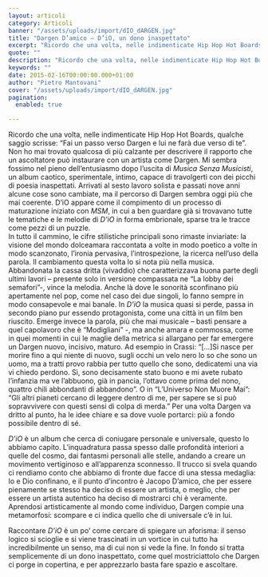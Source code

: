 ```yaml
---
layout: articoli
category: Articoli
banner: "/assets/uploads/import/dIO_dARGEN.jpg"
title: "Dargen D’amico – D’iO, un dono inaspettato"
excerpt: "Ricordo che una volta, nelle indimenticate Hip Hop Hot Boards, qualche saggio scrisse: “Fai un passo verso Dargen e lui ne farà due verso di te”. Non ho mai trovato qualcosa di più calzante per descrivere il rapporto che un ascoltatore può instaurare con un artista come Dargen. Mi sembra fossimo nel pieno dell’entusiasmo dopo [&hellip"
quote: ""
description: "Ricordo che una volta, nelle indimenticate Hip Hop Hot Boards, qualche saggio scrisse: “Fai un passo verso Dargen e lui ne farà due verso di te”. Non ho mai trovato qualcosa di più calzante per descrivere il rapporto che un ascoltatore può instaurare con un artista come Dargen. Mi sembra fossimo nel pieno dell’entusiasmo dopo [&hellip"
keywords: ""
date: 2015-02-16T00:00:00.000+01:00
author: "Pietro Mantovani"
cover: "/assets/uploads/import/dIO_dARGEN.jpg"
pagination:
  enabled: true

---
```


[](https://hotmc.com/wp-content/uploads/2015/02/dIO%5FdARGEN.jpg)

Ricordo che una volta, nelle indimenticate Hip Hop Hot Boards, qualche saggio scrisse: “Fai un passo verso Dargen e lui ne farà due verso di te”. Non ho mai trovato qualcosa di più calzante per descrivere il rapporto che un ascoltatore può instaurare con un artista come Dargen. Mi sembra fossimo nel pieno dell’entusiasmo dopo l’uscita di _Musica Senza Musicisti_, un album caotico, sperimentale, intimo, capace di travolgerti con dei picchi di poesia inaspettati. Arrivati al sesto lavoro solista e passati nove anni alcune cose sono cambiate, ma il percorso di Dargen sembra oggi più che mai coerente. D’iO appare come il compimento di un processo di maturazione iniziato con _MSM_, in cui a ben guardare già si trovavano tutte le tematiche e le melodie di _D’iO_ in forma embrionale, sparse tra le tracce come pezzi di un puzzle.  
In tutto il cammino, le cifre stilistiche principali sono rimaste inviariate: la visione del mondo dolceamara raccontata a volte in modo poetico a volte in modo scanzonato, l’ironia pervasiva, l’introspezione, la ricerca nell’uso della parola. Il cambiamento questa volta lo si nota più nella musica. Abbandonata la cassa dritta (vivaddio) che caratterizzava buona parte degli ultimi lavori – presente solo in versione compassata ne “La lobby dei semafori”-, vince la melodia. Anche là dove le sonorità sconfinano più apertamente nel pop, come nel caso dei due singoli, lo fanno sempre in modo consapevole e mai banale. In _D’iO_ la musica quasi si perde, passa in secondo piano pur essendo protagonista, come una città in un film ben riuscito. Emerge invece la parola, più che mai musicale – basti pensare a quel capolavoro che è “Modigliani” -, ma anche amara e commossa, come in quei momenti in cui le maglie della metrica si allargano per far emergere un Dargen nuovo, incisivo, maturo. Ad esempio in Crassi: “\[…\]Si nasce per morire fino a qui niente di nuovo, sugli occhi un velo nero lo so che sono un uomo, ma a tratti provo rabbia per tutto quello che sono, dedicatemi una via vi chiedo perdono. Sì, sono decisamente stato buono e mi avete rubato l’infanzia ma ve l’abbuono, già in pancia, l’ottavo come prima del nono, quattro chili abbondanti di abbandono”. O in “L’Universo Non Muore Mai”: “Gli altri pianeti cercano di leggere dentro di me, per sapere se si può sopravvivere con questi sensi di colpa di merda.” Per una volta Dargen va dritto al punto, ha le idee chiare e sa dove vuole portarci: più a fondo possibile dentro di sé.

_D’iO_ è un album che cerca di coniugare personale e universale, questo lo abbiamo capito. L’inquadratura passa spesso dalle profondità interiori a quelle del cosmo, dai fantasmi personali alle stelle, andando a creare un movimento vertiginoso e all’apparenza sconnesso. Il trucco si svela quando ci rendiamo conto che abbiamo di fronte due facce di una stessa medaglia: Io e Dio confinano, e il punto d’incontro è Jacopo D’amico, che per essere pienamente se stesso ha deciso di essere un artista, o meglio, che per essere un artista autentico ha deciso di mostrarci chi è veramente. Aprendosi artisticamente al mondo come individuo, Dargen compie una metamorfosi: scompare e ci indica quello che di universale c’è in lui.

Raccontare _D’iO_ è un po’ come cercare di spiegare un aforisma: il senso logico si scioglie e si viene trascinati in un vortice in cui tutto ha incredibilmente un senso, ma di cui non si vede la fine. In fondo si tratta semplicemente di un dono inaspettato, come quel mostriciattolo che Dargen ci porge in copertina, e per apprezzarlo basta fare spazio e ascoltare.